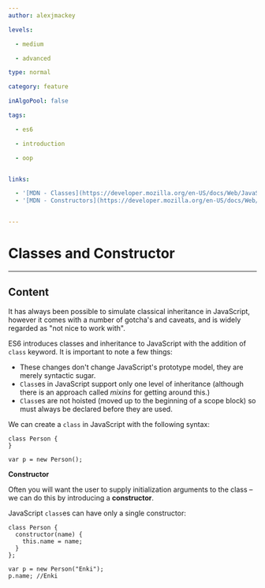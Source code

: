 ```yaml
---
author: alexjmackey

levels:

  - medium

  - advanced

type: normal

category: feature

inAlgoPool: false

tags:

  - es6

  - introduction

  - oop


links:

  - '[MDN - Classes](https://developer.mozilla.org/en-US/docs/Web/JavaScript/Reference/Classes){webstie}'
  - '[MDN - Constructors](https://developer.mozilla.org/en-US/docs/Web/JavaScript/Reference/Classes/constructor){website}'


---
```


# Classes and Constructor

---
## Content

It has always been possible to simulate classical inheritance in JavaScript, however it comes with a number of gotcha's and caveats, and is widely regarded as "not nice to work with".

ES6 introduces classes and inheritance to JavaScript with the addition of `class` keyword. It is important to note a few things:

* These changes don't change JavaScript's prototype model, they are merely syntactic sugar.
* `Class`es in JavaScript support only one level of inheritance (although there is an approach called _mixins_ for getting around this.)
* `Class`es are not hoisted (moved up to the beginning of a scope block) so must always be declared before they are used.

We can create a `class` in JavaScript with the following syntax:

```
class Person {
}

var p = new Person();
```

**Constructor**

Often you will want the user to supply initialization arguments to the class – we can do this by introducing a **constructor**.

JavaScript `class`es can have only a single constructor:

```
class Person {
  constructor(name) {
    this.name = name;
  }
};

var p = new Person("Enki");
p.name; //Enki
```

